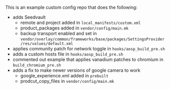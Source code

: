 This is an example custom config repo that does the following:
* adds Seedvault
  * remote and project added in `local_manifests/custom.xml`
  * product_packages added in `vendor/config/main.mk`
  * backup transport enabled and set in `vendor/overlay/common/frameworks/base/packages/SettingsProvider/res/values/default.xml`
* applies community patch for network toggle in `hooks/aosp_build_pre.sh`
* adds a custom hosts file in `hooks/aosp_build_pre.sh`
* commented out example that applies vanadium patches to chromium in `build_chromium_pre.sh`
* adds a fix to make newer versions of google camera to work
  * google_experience.xml added in `prebuilt`
  * prodcut_copy_files in `vendor/config/main.mk`
